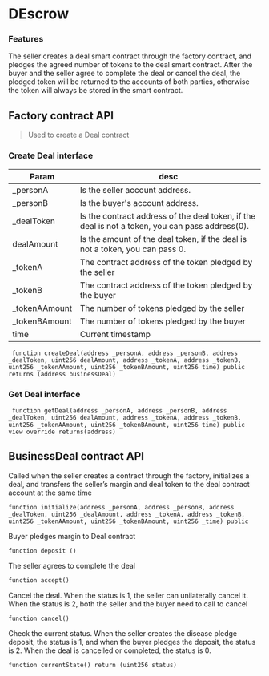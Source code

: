 # DEscrow

### Features

The seller creates a deal smart contract through the factory contract, and pledges the agreed number of tokens to the deal smart contract. After the buyer and the seller agree to complete the deal or cancel the deal, the pledged token will be returned to the accounts of both parties, otherwise the token will always be stored in the smart contract.


## Factory contract API

> Used to create a Deal contract

### Create Deal interface

| Param | desc |
| ---- | ---- |
| _personA  | Is the seller account address. |
| _personB  | Is the buyer's account address. |
| _dealToken  |  Is the contract address of the deal token, if the deal is not a token, you can pass address(0). |
| dealAmount  | Is the amount of the deal token, if the deal is not a token, you can pass 0. |
| _tokenA  | The contract address of the token pledged by the seller |
| _tokenB  | The contract address of the token pledged by the buyer |
| _tokenAAmount  |  The number of tokens pledged by the seller |
| _tokenBAmount  | The number of tokens pledged by the buyer |
| time  | Current timestamp |

```solidity
 function createDeal(address _personA, address _personB, address _dealToken, uint256 dealAmount, address _tokenA, address _tokenB, uint256 _tokenAAmount, uint256 _tokenBAmount, uint256 time) public returns (address businessDeal) 
```

### Get Deal interface

```solidity
 function getDeal(address _personA, address _personB, address _dealToken, uint256 dealAmount, address _tokenA, address _tokenB, uint256 _tokenAAmount, uint256 _tokenBAmount, uint256 time) public view override returns(address)
```

## BusinessDeal contract API

Called when the seller creates a contract through the factory, initializes a deal, and transfers the seller’s margin and deal token to the deal contract account at the same time

```solidity
function initialize(address _personA, address _personB, address _dealToken, uint256 _dealAmount, address _tokenA, address _tokenB, uint256 _tokenAAmount, uint256 _tokenBAmount, uint256 _time) public
```

Buyer pledges margin to Deal contract

```solidity
function deposit ()
```

The seller agrees to complete the deal

```solidity
function accept()
```

Cancel the deal. When the status is 1, the seller can unilaterally cancel it. When the status is 2, both the seller and the buyer need to call to cancel

```solidity
function cancel() 
```

Check the current status. When the seller creates the disease pledge deposit, the status is 1, and when the buyer pledges the deposit, the status is 2. When the deal is cancelled or completed, the status is 0.

```solidity
function currentState() return (uint256 status)
```